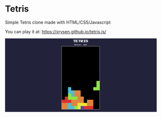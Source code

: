 # Tetris

Simple Tetris clone made with HTML/CSS/Javascript

You can play it at:
https://xrysen.github.io/tetris.js/

<img src = "https://github.com/xrysen/tetris.js/blob/main/docs/ss1.png?raw=true" width="500" >
